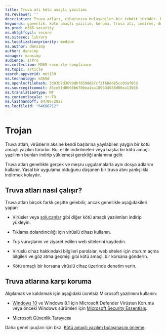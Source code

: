 ```yaml
---
title: Truva atı kötü amaçlı yazılımı
ms.reviewer: ''
description: Truva atları, cihazınıza bulaşabilen bir tehdit türüdür. Bu sayfa size bunların ne olduğunu ve bunları nasıl kaldırabileceğinizi bildirir.
keywords: güvenlik, kötü amaçlı yazılım, koruma, truva atı, indirme, dosya, enfeksiyon, Truva atları, virüs, koruma, temizleme, kaldırma, kötü amaçlı yazılımdan koruma, virüsten koruma, WDSI, MMPC, Microsoft Kötü Amaçlı Yazılımdan Koruma Merkezi, kötü amaçlı yazılım türleri
ms.prod: m365-security
ms.mktglfcycl: secure
ms.sitesec: library
ms.localizationpriority: medium
ms.author: dansimp
author: dansimp
manager: dansimp
audience: ITPro
ms.collection: M365-security-compliance
ms.topic: article
search.appverid: met150
ms.technology: m365d
ms.openlocfilehash: 3d83b7d3699dbf8508d27cf2f68dd85cc0daf050
ms.sourcegitcommit: 85ce5fd0698b6f00ea1ea189634588d00ea13508
ms.translationtype: MT
ms.contentlocale: tr-TR
ms.lasthandoff: 04/06/2022
ms.locfileid: "64666712"
---
```

# <a name="trojans"></a>Trojan

Truva atları, virüslerin aksine kendi başlarına yayılabilen yaygın bir kötü amaçlı yazılım türüdür. Bu, el ile indirilmeleri veya başka bir kötü amaçlı yazılımın bunları indirip yüklemesi gerektiği anlamına gelir.

Truva atları genellikle gerçek ve meşru uygulamalarla aynı dosya adlarını kullanır. Yasal bir uygulama olduğunu düşünen bir truva atını yanlışlıkla indirmek kolaydır.

## <a name="how-trojans-work"></a>Truva atları nasıl çalışır?

Truva atları birçok farklı çeşitte gelebilir, ancak genellikle aşağıdakileri yapar:

- Virüsler veya [solucanlar](worms-malware.md) gibi diğer kötü amaçlı yazılımları indirip yükleyin.

- Tıklama dolandırıcılığı için virüslü cihazı kullanın.

- Tuş vuruşlarını ve ziyaret edilen web sitelerini kaydedin.

- Virüslü cihaz hakkındaki bilgileri parolalar, web siteleri için oturum açma bilgileri ve göz atma geçmişi gibi kötü amaçlı bir korsana gönderin.

- Kötü amaçlı bir korsana virüslü cihaz üzerinde denetim verin.

## <a name="how-to-protect-against-trojans"></a>Truva atlarına karşı koruma

Algılamak ve kaldırmak için aşağıdaki ücretsiz Microsoft yazılımını kullanın:

- [Windows 10](/microsoft-365/security/defender-endpoint/microsoft-defender-antivirus-in-windows-10) ve Windows 8.1 için Microsoft Defender Virüsten Koruma veya önceki Windows sürümleri için [Microsoft Security Essentials](https://www.microsoft.com/download/details.aspx?id=5201).

- [Microsoft Güvenlik Tarayıcısı](safety-scanner-download.md)

Daha genel ipuçları için bkz. [Kötü amaçlı yazılım bulaşmasını önleme](prevent-malware-infection.md).